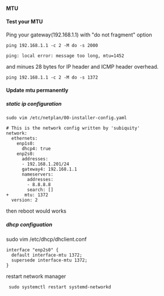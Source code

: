 #### MTU


####  Test your MTU

Ping your gateway(192.168.1.1) with "do not fragment" option

```
ping 192.168.1.1 -c 2 -M do -s 2000

ping: local error: message too long, mtu=1452
```

and minues 28 bytes for IP header and ICMP header overhead.

```
ping 192.168.1.1 -c 2 -M do -s 1372
```

#### Update mtu permanently

##### static ip configuration

```
sudo vim /etc/netplan/00-installer-config.yaml
```



```
# This is the network config written by 'subiquity'
network:
  ethernets:
    enp1s0:
      dhcp4: true
    enp2s0:
      addresses:
      - 192.168.1.201/24
      gateway4: 192.168.1.1
      nameservers:
        addresses:
        - 8.8.8.8
        search: []
+      mtu: 1372
  version: 2
```

then reboot would works

##### dhcp configuation
sudo vim /etc/dhcp/dhclient.conf

```
interface "enp2s0" {
  default interface-mtu 1372;
  supersede interface-mtu 1372;
}
```

restart network manager

```
 sudo systemctl restart systemd-networkd
```

